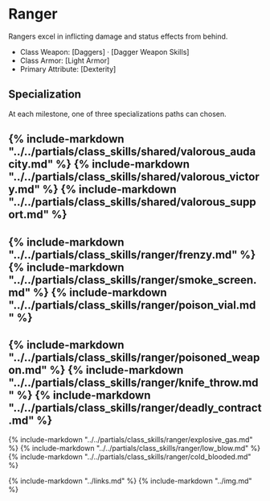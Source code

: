 # Ranger

Rangers excel in inflicting damage and status effects from behind.

* Class Weapon: [Daggers] &middot; [Dagger Weapon Skills]
* Class Armor: [Light Armor]
* Primary Attribute: [Dexterity]

## Specialization
At each milestone, one of three specializations paths can chosen.

{% include-markdown "../../partials/class_skills/shared/valorous_audacity.md" %}
{% include-markdown "../../partials/class_skills/shared/valorous_victory.md" %}
{% include-markdown "../../partials/class_skills/shared/valorous_support.md" %}
---

{% include-markdown "../../partials/class_skills/ranger/frenzy.md" %}
{% include-markdown "../../partials/class_skills/ranger/smoke_screen.md" %}
{% include-markdown "../../partials/class_skills/ranger/poison_vial.md" %}
---

{% include-markdown "../../partials/class_skills/ranger/poisoned_weapon.md" %}
{% include-markdown "../../partials/class_skills/ranger/knife_throw.md" %}
{% include-markdown "../../partials/class_skills/ranger/deadly_contract.md" %}
---
{% include-markdown "../../partials/class_skills/ranger/explosive_gas.md" %}
{% include-markdown "../../partials/class_skills/ranger/low_blow.md" %}
{% include-markdown "../../partials/class_skills/ranger/cold_blooded.md" %}


{% include-markdown "../links.md" %}
{% include-markdown "../img.md" %}